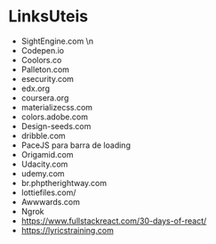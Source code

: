 # LinksUteis


- SightEngine.com \n
- Codepen.io
- Coolors.co
- Palleton.com
- esecurity.com
- edx.org
- coursera.org
- materializecss.com
- colors.adobe.com
- Design-seeds.com
- dribble.com
- PaceJS para barra de loading
- Origamid.com
- Udacity.com
- udemy.com
- br.phptherightway.com
- lottiefiles.com/
- Awwwards.com
- Ngrok
- https://www.fullstackreact.com/30-days-of-react/
- https://lyricstraining.com
